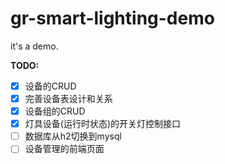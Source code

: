 # gr-smart-lighting-demo
it's a demo.

**TODO:**

- [x] 设备的CRUD
- [x] 完善设备表设计和关系
- [x] 设备组的CRUD
- [x] 灯具设备(运行时状态)的开关灯控制接口
- [ ] 数据库从h2切换到mysql
- [ ] 设备管理的前端页面
